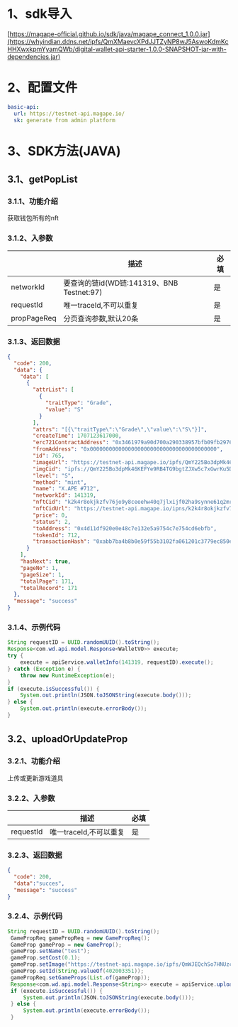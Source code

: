 # 1、sdk导入
[https://magape-official.github.io/sdk/java/magape_connect_1.0.0.jar](https://whyindian.ddns.net/ipfs/QmXMaevcXPdJJTZyNP8wJ5AswoKdmKcHHXwxkpmYyamQWb/digital-wallet-api-starter-1.0.0-SNAPSHOT-jar-with-dependencies.jar)
# 2、配置文件
```yaml
basic-api:
  url: https://testnet-api.magape.io/
  sk: generate from admin platform
```
# 3、SDK方法(JAVA)
## 3.1、getPopList  
### 3.1.1、功能介绍
获取钱包所有的nft
### 3.1.2、入参数
|  | 描述 | 必填 |
| --- | --- | --- |
| networkId | 要查询的链id(WD链:141319 、BNB Testnet:97 ) | 是 |
| requestId | 唯一traceId,不可以重复 | 是 |
| propPageReq  | 分页查询参数,默认20条 | 是 |

### 3.1.3、返回数据
```json
{
  "code": 200,
  "data": {
    "data": [
      {
        "attrList": [
          {
            "traitType": "Grade",
            "value": "S"
          }
        ],
        "attrs": "[{\"traitType\":\"Grade\",\"value\":\"S\"}]",
        "createTime": 1707123617000,
        "erc721ContractAddress": "0x3461979a90d700a290338957bfb09fb297694a0e",
        "fromAddress": "0x0000000000000000000000000000000000000000",
        "id": 765,
        "imageUrl": "https://testnet-api.magape.io/ipfs/QmY225Bo3dpMk46KEFYe9RB4TG9bgtZJXw5c7xGwrKu5D5",
        "imgCid": "ipfs://QmY225Bo3dpMk46KEFYe9RB4TG9bgtZJXw5c7xGwrKu5D5",
        "level": "S",
        "method": "mint",
        "name": "X.APE #712",
        "networkId": 141319,
        "nftCid": "k2k4r8okjkzfv76jo9y8ceeehw40q7jlxijf02ha9synne61q2mribop/712",
        "nftCidUrl": "https://testnet-api.magape.io/ipns/k2k4r8okjkzfv76jo9y8ceeehw40q7jlxijf02ha9synne61q2mribop/712",
        "price": 0,
        "status": 2,
        "toAddress": "0x4d11df920e0e48c7e132e5a9754c7e754cd6ebfb",
        "tokenId": 712,
        "transactionHash": "0xabb7ba4b8b0e59f55b3102fa061201c3779ec850e112db52b1a472b1bdd154e4"
      }
    ],
    "hasNext": true,
    "pageNo": 1,
    "pageSize": 1,
    "totalPage": 171,
    "totalRecord": 171
  },
  "message": "success"
}
```
### 3.1.4、示例代码
```java
String requestID = UUID.randomUUID().toString();
Response<com.wd.api.model.Response<WalletVO>> execute;
try {
    execute = apiService.walletInfo(141319, requestID).execute();
} catch (Exception e) {
    throw new RuntimeException(e);
}
if (execute.isSuccessful()) {
    System.out.println(JSON.toJSONString(execute.body()));
} else {
    System.out.println(execute.errorBody());
}
```

## 3.2、uploadOrUpdateProp
### 3.2.1、功能介绍
上传或更新游戏道具
### 3.2.2、入参数
|           | 描述 | 必填 |
|-----------| --- | --- |
| requestId | 唯一traceId,不可以重复 | 是 |

### 3.2.3、返回数据
```json
{
  "code": 200,
  "data":"succes",
  "message": "success"
}
```
### 3.2.4、示例代码
```java
String requestID = UUID.randomUUID().toString();
 GamePropReq gamePropReq = new GamePropReq();
 GameProp gameProp = new GameProp();
 gameProp.setName("test");
 gameProp.setCost(0.1);
 gameProp.setImage("https://testnet-api.magape.io/ipfs/QmWJEQchSo7HNUzctzTtCPnefFwqzy2ZJAsZcBunvjY8SE");
 gameProp.setId(String.valueOf(402003351));
 gamePropReq.setGameProps(List.of(gameProp));
 Response<com.wd.api.model.Response<String>> execute = apiService.uploadOrUpdateProp(requestID,gamePropReq).execute();
 if (execute.isSuccessful()) {
     System.out.println(JSON.toJSONString(execute.body()));
 } else {
     System.out.println(execute.errorBody());
 }
```

